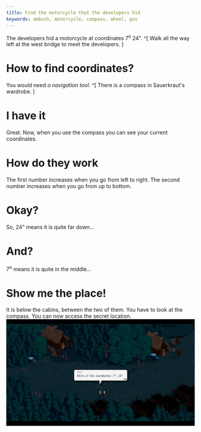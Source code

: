 ```yaml
---
title: Find the motorcycle that the developers hid
keywords: ambush, motorcycle, compass, wheel, gas
---
```


The developers hid a motorcycle at coordinates 7<sup>o</sup> 24". ^[ Walk all the way left at the west bridge to meet the developers. ]

# How to find coordinates?
You would need *a navigation tool*. ^[ There is a compass in Sauerkraut's wardrobe. ]

# I have it
Great. Now, when you use the compass you can see your current coordinates.

# How do they work
The first number increases when you go from left to right. The second number increases when you go from up to bottom.

# Okay?
So, 24" means it is quite far down...

# And?
7<sup>o</sup> means it is quite in the middle...

# Show me the place!
It is below the cabins, between the two of them. You have to look at the compass. You can now access the secret location.
![Correct coordinates](coordinates.jpg)
